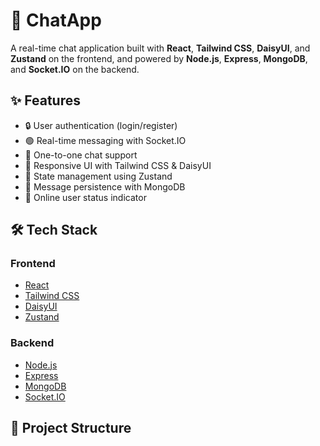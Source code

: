 # 💬 ChatApp

A real-time chat application built with **React**, **Tailwind CSS**, **DaisyUI**, and **Zustand** on the frontend, and powered by **Node.js**, **Express**, **MongoDB**, and **Socket.IO** on the backend.

## ✨ Features

- 🔒 User authentication (login/register)
- 🟢 Real-time messaging with Socket.IO
- 👥 One-to-one chat support
- 📱 Responsive UI with Tailwind CSS & DaisyUI
- 🧠 State management using Zustand
- 💾 Message persistence with MongoDB
- 👀 Online user status indicator

## 🛠️ Tech Stack

### Frontend
- [React](https://reactjs.org/)
- [Tailwind CSS](https://tailwindcss.com/)
- [DaisyUI](https://daisyui.com/)
- [Zustand](https://zustand-demo.pmnd.rs/)

### Backend
- [Node.js](https://nodejs.org/)
- [Express](https://expressjs.com/)
- [MongoDB](https://www.mongodb.com/)
- [Socket.IO](https://socket.io/)

## 📁 Project Structure

